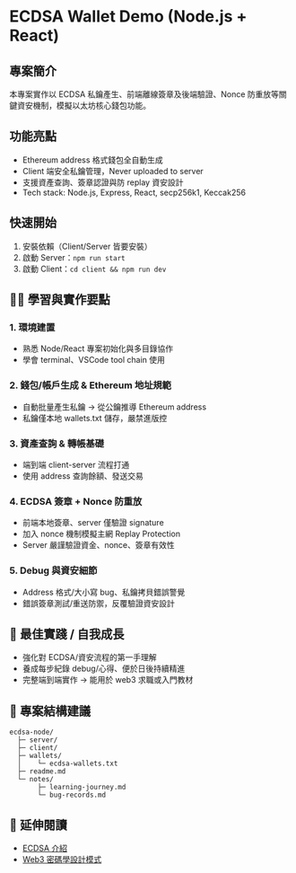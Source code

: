 # ECDSA Wallet Demo (Node.js + React)

## 專案簡介
本專案實作以 ECDSA 私鑰產生、前端離線簽章及後端驗證、Nonce 防重放等關鍵資安機制，模擬以太坊核心錢包功能。

## 功能亮點
- Ethereum address 格式錢包全自動生成
- Client 端安全私鑰管理，Never uploaded to server
- 支援資產查詢、簽章認證與防 replay 資安設計
- Tech stack: Node.js, Express, React, secp256k1, Keccak256

## 快速開始
1. 安裝依賴（Client/Server 皆要安裝）
2. 啟動 Server：`npm run start`  
3. 啟動 Client：`cd client && npm run dev`

## 🧑‍💻 學習與實作要點

### 1. 環境建置
- 熟悉 Node/React 專案初始化與多目錄協作
- 學會 terminal、VSCode tool chain 使用

### 2. 錢包/帳戶生成 & Ethereum 地址規範
- 自動批量產生私鑰 → 從公鑰推導 Ethereum address
- 私鑰僅本地 wallets.txt 儲存，嚴禁進版控

### 3. 資產查詢 & 轉帳基礎
- 端到端 client-server 流程打通
- 使用 address 查詢餘額、發送交易

### 4. ECDSA 簽章 + Nonce 防重放
- 前端本地簽章、server 僅驗證 signature
- 加入 nonce 機制模擬主網 Replay Protection
- Server 嚴謹驗證資金、nonce、簽章有效性

### 5. Debug 與資安細節
- Address 格式/大小寫 bug、私鑰拷貝錯誤警覺
- 錯誤簽章測試/重送防禦，反覆驗證資安設計

## 🦾 最佳實踐 / 自我成長

- 強化對 ECDSA/資安流程的第一手理解
- 養成每步紀錄 debug/心得、便於日後持續精進
- 完整端到端實作 → 能用於 web3 求職或入門教材

## 📁 專案結構建議

```
ecdsa-node/
  ├─ server/
  ├─ client/
  ├─ wallets/
  │    └─ ecdsa-wallets.txt
  ├─ readme.md
  └─ notes/
       ├─ learning-journey.md
       └─ bug-records.md
```

## 📖 延伸閱讀  
- [ECDSA 介紹](https://blog.cloudflare.com/ecdsa-the-digital-signature-algorithm-of-a-better-internet/)
- [Web3 密碼學設計模式](https://arxiv.org/pdf/2311.18057.pdf)

